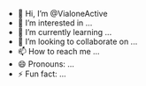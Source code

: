 - 👋 Hi, I’m @VialoneActive
- 👀 I’m interested in ...
- 🌱 I’m currently learning ...
- 💞️ I’m looking to collaborate on ...
- 📫 How to reach me ...
- 😄 Pronouns: ...
- ⚡ Fun fact: ...

<!---
VialoneActive/VialoneActive is a ✨ special ✨ repository because its `README.md` (this file) appears on your GitHub profile.
You can click the Preview link to take a look at your changes.
--->
